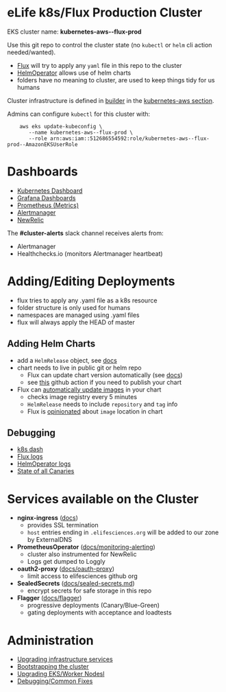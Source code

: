 # eLife k8s/Flux Production Cluster

EKS cluster name: __kubernetes-aws--flux-prod__

Use this git repo to control the cluster state (no `kubectl` or `helm`
cli action needed/wanted).

-   [Flux](https://docs.fluxcd.io) will try to apply any `yaml` file in
    this repo to the cluster
-   [HelmOperator](https://docs.fluxcd.io/projects/helm-operator) allows
    use of helm charts
-   folders have no meaning to cluster, are used to keep things tidy for
    us humans

Cluster infrastructure is defined in [builder](https://github.com/elifesciences/builder) in the [kubernetes-aws section](https://github.com/elifesciences/builder/blob/52d3c002d1246910243a44e88c7d94d26052e104/projects/elife.yaml#L1999).

Admins can configure `kubectl` for this cluster with:

        aws eks update-kubeconfig \
           --name kubernetes-aws--flux-prod \
           --role arn:aws:iam::512686554592:role/kubernetes-aws--flux-prod--AmazonEKSUserRole


Dashboards
==========

- [Kubernetes Dashboard](https://k8s-dashboard.elifesciences.org)
- [Grafana Dashboards](https://grafana.elifesciences.org/dashboards)
- [Prometheus (Metrics)](https://prometheus.elifesciences.org)
- [Alertmanager](https://alertmanager.elifesciences.org)
- [NewRelic](https://one.newrelic.com/launcher/nr1-core.explorer?pane=eyJuZXJkbGV0SWQiOiJlbnRpdHktb3ZlcnZpZXctbmVyZGxldHMuazhzLWNsdXN0ZXItb3ZlcnZpZXctZGFzaGJvYXJkIiwiZW50aXR5SWQiOiJNVFExTVRRMU1YeEpUa1pTUVh4T1FYdzBOREE1TURnd09ESXlOVGMyT0RjeE5UUTUifQ==&sidebars[0]=eyJuZXJkbGV0SWQiOiJucjEtY29yZS5hY3Rpb25zIiwiZW50aXR5SWQiOiJNVFExTVRRMU1YeEpUa1pTUVh4T1FYdzBOREE1TURnd09ESXlOVGMyT0RjeE5UUTUiLCJzZWxlY3RlZE5lcmRsZXQiOnsibmVyZGxldElkIjoiZW50aXR5LW92ZXJ2aWV3LW5lcmRsZXRzLms4cy1jbHVzdGVyLW92ZXJ2aWV3LWRhc2hib2FyZCJ9fQ==&platform[timeRange][duration]=1800000&platform[$isFallbackTimeRange]=true)

The __#cluster-alerts__ slack channel receives alerts from:

- Alertmanager
- Healthchecks.io (monitors Alertmanager heartbeat)

Adding/Editing Deployments
==========================

- flux tries to apply any .yaml file as a k8s resource
- folder structure is only used for humans
- namespaces are managed using .yaml files
- flux will always apply the HEAD of master

Adding Helm Charts
------------------

-   add a `HelmRelease` object, see
    [docs](https://docs.fluxcd.io/projects/helm-operator/en/stable/references/helmrelease-custom-resource/)
-   chart needs to live in public git or helm repo
    -   Flux can update chart version automatically (see [docs](https://docs.fluxcd.io/projects/helm-operator/en/stable/helmrelease-guide/chart-sources/))
    -   see
        [this](https://github.com/marketplace/actions/helm-publisher)
        github action if you need to publish your chart
-   Flux can [automatically update
    images](https://docs.fluxcd.io/en/1.19.0/references/helm-operator-integration/)
    in your chart
    -   checks image registry every 5 minutes
    -   `HelmRelease` needs to include `repository` and `tag` info
    -   Flux is
        [opinionated](https://docs.fluxcd.io/en/1.19.0/references/helm-operator-integration/#automated-image-detection)
        about `image` location in chart

Debugging
--------
- [k8s dash](https://k8s-dashboard.elifesciences.org/clusters/local)
- [Flux logs](https://k8s-dashboard.elifesciences.org/clusters/local/namespaces/flux/deployments/flux/logs)
- [HelmOperator logs](https://k8s-dashboard.elifesciences.org/clusters/local/namespaces/flux/deployments/helm-operator/logs)
- [State of all Canaries](https://k8s-dashboard.elifesciences.org/clusters/local/namespaces/_all/canaries?)

Services available on the Cluster
=================================

- __nginx-ingress__ ([docs](https://kubernetes.github.io/ingress-nginx/))
  - provides SSL termination
  - `host` entries ending in `.elifesciences.org` will be added to our zone by ExternalDNS
- __PrometheusOperator__ ([docs/monitoring-alerting](docs/monitoring-alerting.md))
  - cluster also instrumented for NewRelic
  - Logs get dumped to Loggly
- __oauth2-proxy__  ([docs/oauth-proxy](docs/oauth-proxy.md))
  - limit access to elifesciences github org
- __SealedSecrets__ ([docs/sealed-secrets.md](docs/sealed-secrets.md))
  - encrypt secrets for safe storage in this repo
- __Flagger__ ([docs/flagger](docs/flagger.md))
  - progressive deployments (Canary/Blue-Green)
  - gating deployments with acceptance and loadtests

Administration
==============

- [Upgrading infrastructure services](docs/infra-updates.md)
- [Bootstrapping the cluster](docs/bootstrapping.md)
- [Upgrading EKS/Worker Nodesl](docs/upgrading-eks.md)
- [Debugging/Common Fixes](docs/admin-notes.md)